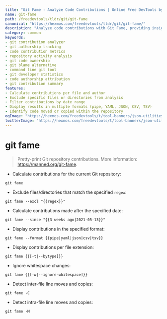 ```yaml
---
title: "Git Fame - Analyze Code Contributions | Online Free DevTools by Hexmos"
name: git-fame
path: /freedevtools/tldr/git/git-fame
canonical: "https://hexmos.com/freedevtools/tldr/git/git-fame/"
description: "Analyze code contributions with Git Fame, providing insights into developer activity and effort within your Git repository. Free online tool, no registration required."
category: common
keywords:
- git contribution analyzer
- git authorship tracking
- code contribution metrics
- repository activity analysis
- git code ownership
- git blame alternative
- command line git tool
- git developer statistics
- code authorship attribution
- git contribution summary
features:
- Calculate contributions per file and author
- Exclude specific files or directories from analysis
- Filter contributions by date range
- Display results in multiple formats (pipe, YAML, JSON, CSV, TSV)
- Identify code moved or copied within the repository
ogImage: "https://hexmos.com/freedevtools/t/tool-banners/json-utilities-banner.png"
twitterImage: "https://hexmos.com/freedevtools/t/tool-banners/json-utilities-banner.png"
---
```


# git fame

> Pretty-print Git repository contributions.
> More information: <https://manned.org/git-fame>.

- Calculate contributions for the current Git repository:

`git fame`

- Exclude files/directories that match the specified `regex`:

`git fame --excl "{{regex}}"`

- Calculate contributions made after the specified date:

`git fame --since "{{3 weeks ago|2021-05-13}}"`

- Display contributions in the specified format:

`git fame --format {{pipe|yaml|json|csv|tsv}}`

- Display contributions per file extension:

`git fame {{[-t|--bytype]}}`

- Ignore whitespace changes:

`git fame {{[-w|--ignore-whitespace]}}`

- Detect inter-file line moves and copies:

`git fame -C`

- Detect intra-file line moves and copies:

`git fame -M`
